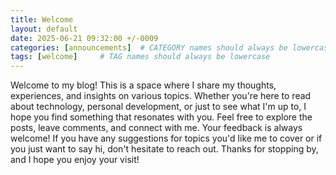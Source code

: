 ```yaml
---
title: Welcome
layout: default
date: 2025-06-21 09:32:00 +/-0009
categories: [announcements]  # CATEGORY names should always be lowercase
tags: [welcome]     # TAG names should always be lowercase
---
```


Welcome to my blog! This is a space where I share my thoughts, experiences, and insights on various topics. Whether you're here to read about technology, personal development, or just to see what I'm up to, I hope you find something that resonates with you.
Feel free to explore the posts, leave comments, and connect with me. Your feedback is always welcome!
If you have any suggestions for topics you'd like me to cover or if you just want to say hi, don't hesitate to reach out. Thanks for stopping by, and I hope you enjoy your visit!
